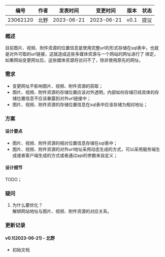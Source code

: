 | 编号 | 作者 | 发表时间 | 变更时间 | 版本 | 状态 |
| ----- | ----- | ----- | ----- | ----- | ----- |
| 23062120| 北野 | 2023-06-21 | 2023-06-21 | v0.1 | 提议 |

### 概述  
目前图片、视频、附件资源的位置信息是使用完整url的形式存储在sql表中，也就是对外可取的url链接，这就造成这些多媒体资源与一个网站的网址进行了
绑定，如果网站变更网址后，这些媒体资源将访问不了，除非使用原先的网址。

### 需求   
* 变更网址不影响图片、视频、附件资源的获取；
* 图片、视频、附件资源的存储位置应该对外透明，内部如何存储已经具体的存储位置信息不应该暴露到对外url链接中；
* 图片、视频、附件资源的存储位置信息在sql表中应该存储为相对地址；

### 方案  
#### 设计要点
* 图片、视频、附件资源的相对位置信息存储在sql表中；
* 图片、视频、附件资源的对外url地址采用动态生成的方式，可以采用服务端生成或者客户端生成的方式或者通过api的参数来自定义；

#### 设计细节 
TODO；

### 疑问

1. 为什么要优化？        
解绑网站地址与图片、视频、附件资源的对应关系。  


### 更新记录
#### v0.1(2023-06-21) - 北野
* 初始文档
